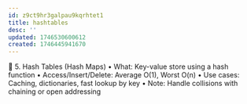 ```yaml
---
id: z9ct9hr3galpau9kqrhtet1
title: hashtables
desc: ''
updated: 1746530600612
created: 1746445941670
---
```



🧮 5. Hash Tables (Hash Maps)
	•	What: Key-value store using a hash function
	•	Access/Insert/Delete: Average O(1), Worst O(n)
	•	Use cases: Caching, dictionaries, fast lookup by key
	•	Note: Handle collisions with chaining or open addressing